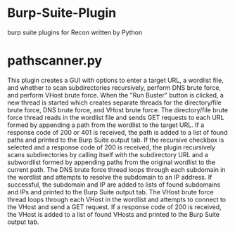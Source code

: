 # Burp-Suite-Plugin
burp suite plugins for Recon written by Python

<h1>pathscanner.py</h1>
This plugin creates a GUI with options to enter a target URL, a wordlist file, and whether to scan subdirectories recursively, perform DNS brute force, and perform VHost brute force. When the "Run Buster" button is clicked, a new thread is started which creates separate threads for the directory/file brute force, DNS brute force, and VHost brute force. The directory/file brute force thread reads in the wordlist file and sends GET requests to each URL formed by appending a path from the wordlist to the target URL. If a response code of 200 or 401 is received, the path is added to a list of found paths and printed to the Burp Suite output tab. If the recursive checkbox is selected and a response code of 200 is received, the plugin recursively scans subdirectories by calling itself with the subdirectory URL and a subwordlist formed by appending paths from the original wordlist to the current path. The DNS brute force thread loops through each subdomain in the wordlist and attempts to resolve the subdomain to an IP address. If successful, the subdomain and IP are added to lists of found subdomains and IPs and printed to the Burp Suite output tab. The VHost brute force thread loops through each VHost in the wordlist and attempts to connect to the VHost and send a GET request. If a response code of 200 is received, the VHost is added to a list of found VHosts and printed to the Burp Suite output tab.
